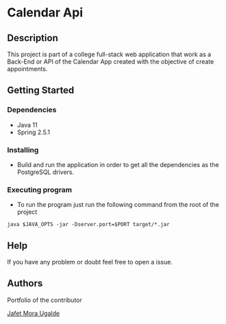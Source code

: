 # Calendar Api

## Description

This project is part of a college full-stack web application that work as a Back-End or API of the Calendar App created with the objective of create appointments.

## Getting Started

### Dependencies

* Java 11
* Spring 2.5.1

### Installing

* Build and run the application in order to get all the dependencies as the PostgreSQL drivers.

### Executing program

* To run the program just run the following command from the root of the project 
```
java $JAVA_OPTS -jar -Dserver.port=$PORT target/*.jar
```

## Help

If you have any problem or doubt feel free to open a issue.

## Authors

Portfolio of the contributor

[Jafet Mora Ugalde](https://jafet-portfolio.herokuapp.com/)
